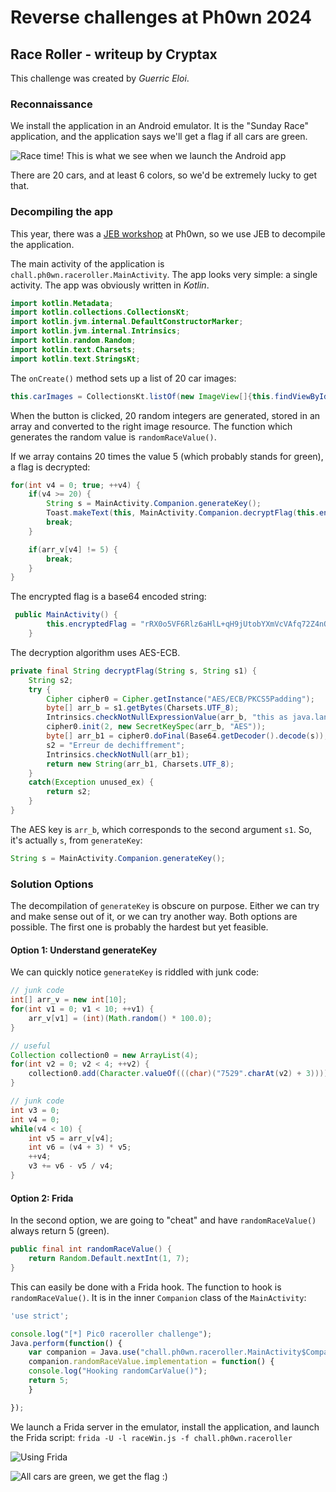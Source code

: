 # Reverse challenges at Ph0wn 2024

## Race Roller - writeup by Cryptax

This challenge was created by *Guerric Eloi*.

### Reconnaissance

We install the application in an Android emulator. It is the "Sunday Race" application, and the application says we'll get a flag if all cars are green.

![Race time! This is what we see when we launch the Android app](./images/raceroller-greeting.png)

There are 20 cars, and at least 6 colors, so we'd be extremely lucky to get that.

### Decompiling the app

This year, there was a [JEB workshop](https://pnfsoftware.com) at Ph0wn, so we use JEB to decompile the application.

The main activity of the application is `chall.ph0wn.raceroller.MainActivity`. The app looks very simple: a single activity. The app was obviously written in *Kotlin*.

```java
import kotlin.Metadata;
import kotlin.collections.CollectionsKt;
import kotlin.jvm.internal.DefaultConstructorMarker;
import kotlin.jvm.internal.Intrinsics;
import kotlin.random.Random;
import kotlin.text.Charsets;
import kotlin.text.StringsKt;
```

The `onCreate()` method sets up a list of 20 car images:

```java
this.carImages = CollectionsKt.listOf(new ImageView[]{this.findViewById(id.car1), ...
```

When the button is clicked, 20 random integers are generated, stored in an array and converted to the right image resource. The function which generates the random value is `randomRaceValue()`.

If we array contains 20 times the value 5 (which probably stands for green), a flag is decrypted:

```java
for(int v4 = 0; true; ++v4) {
    if(v4 >= 20) {
        String s = MainActivity.Companion.generateKey();
        Toast.makeText(this, MainActivity.Companion.decryptFlag(this.encryptedFlag, s), 0).show();
        break;
    }

	if(arr_v[v4] != 5) {
        break;
    }
}
```	

The encrypted flag is a base64 encoded string:

```java
 public MainActivity() {
        this.encryptedFlag = "rRX0o5VF6Rlz6aHlL+qH9jUtobYXmVcVAfq72Z4nOGA=";
    }
```

The decryption algorithm uses AES-ECB.

```java
private final String decryptFlag(String s, String s1) {
    String s2;
    try {
        Cipher cipher0 = Cipher.getInstance("AES/ECB/PKCS5Padding");
        byte[] arr_b = s1.getBytes(Charsets.UTF_8);
        Intrinsics.checkNotNullExpressionValue(arr_b, "this as java.lang.String).getBytes(charset)");
        cipher0.init(2, new SecretKeySpec(arr_b, "AES"));
        byte[] arr_b1 = cipher0.doFinal(Base64.getDecoder().decode(s));
        s2 = "Erreur de dechiffrement";
        Intrinsics.checkNotNull(arr_b1);
        return new String(arr_b1, Charsets.UTF_8);
    }
    catch(Exception unused_ex) {
		return s2;
    }
}
```		

The AES key is `arr_b`, which corresponds to the second argument `s1`.
So, it's actually `s`, from `generateKey`:

```java
String s = MainActivity.Companion.generateKey();
```

### Solution Options

The decompilation of `generateKey` is obscure on purpose. Either we can try and make sense out of it, or we can try another way. Both options are possible.
The first one is probably the hardest but yet feasible.

#### Option 1: Understand generateKey

We can quickly notice `generateKey` is riddled with junk code:

```java
// junk code
int[] arr_v = new int[10];
for(int v1 = 0; v1 < 10; ++v1) {
    arr_v[v1] = (int)(Math.random() * 100.0);
}

// useful
Collection collection0 = new ArrayList(4);
for(int v2 = 0; v2 < 4; ++v2) {
    collection0.add(Character.valueOf(((char)("7529".charAt(v2) + 3))));
}

// junk code
int v3 = 0;
int v4 = 0;
while(v4 < 10) {
	int v5 = arr_v[v4];
    int v6 = (v4 + 3) * v5;
    ++v4;
    v3 += v6 - v5 / v4;
}
```			

#### Option 2: Frida

In the second option, we are going to "cheat" and have `randomRaceValue()` always return 5 (green).

```java
public final int randomRaceValue() {
	return Random.Default.nextInt(1, 7);
}
```

This can easily be done with a Frida hook. The function to hook is `randomRaceValue()`. It is in the inner `Companion` class of the `MainActivity`:

```javascript
'use strict';

console.log("[*] Pic0 raceroller challenge");
Java.perform(function() {
    var companion = Java.use("chall.ph0wn.raceroller.MainActivity$Companion");
    companion.randomRaceValue.implementation = function() {
    console.log("Hooking randomCarValue()");
    return 5;
    }

});
```

We launch a Frida server in the emulator, install the application, and launch the Frida script: `frida -U -l raceWin.js -f chall.ph0wn.raceroller`

![Using Frida](./images/raceroller-frida.png)

![All cars are green, we get the flag :)](./images/raceroller-flag.png)
